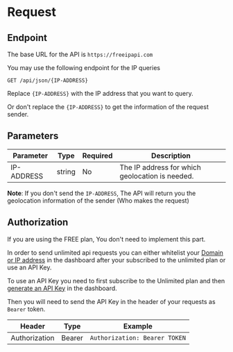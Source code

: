 # Request

## Endpoint

The base URL for the API is `https://freeipapi.com`

You may use the following endpoint for the IP queries

```
GET /api/json/{IP-ADDRESS}
```

Replace `{IP-ADDRESS}` with the IP address that you want to query.

Or don't replace the `{IP-ADDRESS}` to get the information of the request sender.

## Parameters

| Parameter  | Type   | Required | Description                                     |
|------------|--------|----------|-------------------------------------------------|
| IP-ADDRESS | string | No       | The IP address for which geolocation is needed. |

**Note**: If you don't send the `IP-ADDRESS`, The API will return you the geolocation information of the sender (Who
makes the request)

## Authorization

If you are using the FREE plan, You don't need to implement this part.

In order to send unlimited api requests you can either whitelist
your [Domain or IP address](https://freeipapi.com/ip-addresses) in the dashboard after your subscribed to the unlimited
plan or use an API Key.

To use an API Key you need to first subscribe to the Unlimited plan and
then [generate an API Key](https://freeipapi.com/api-keys) in the dashboard.

Then you will need to send the API Key in the header of your requests as `Bearer` token.

| Header        | Type   | Example                       |
|---------------|--------|-------------------------------|
| Authorization | Bearer | `Authorization: Bearer TOKEN` |